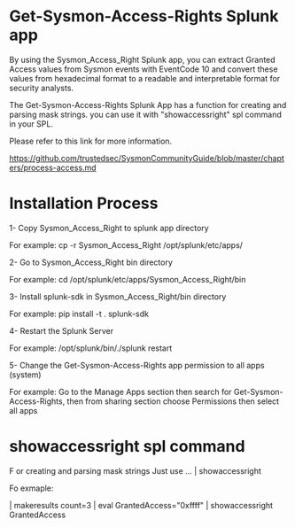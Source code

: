 # Get-Sysmon-Access-Rights Splunk app
By using the Sysmon_Access_Right Splunk app, you can extract Granted Access values from Sysmon events with EventCode 10 and convert these values from hexadecimal format to a readable and interpretable format for security analysts.

The Get-Sysmon-Access-Rights Splunk App has a function for creating and parsing mask strings. you can use it with "showaccessright" spl command in your SPL.

Please refer to this link for more information.

https://github.com/trustedsec/SysmonCommunityGuide/blob/master/chapters/process-access.md

# Installation Process
1- Copy Sysmon_Access_Right to splunk app directory

For example: cp -r Sysmon_Access_Right /opt/splunk/etc/apps/ 

2- Go to Sysmon_Access_Right bin directory 

For example: cd /opt/splunk/etc/apps/Sysmon_Access_Right/bin

3- Install splunk-sdk in Sysmon_Access_Right/bin directory

For example: pip install -t . splunk-sdk

4- Restart the Splunk Server

For example: /opt/splunk/bin/./splunk restart

5- Change the Get-Sysmon-Access-Rights app permission to all apps (system)

For example: Go to the Manage Apps section then search for Get-Sysmon-Access-Rights, then from sharing section choose Permissions then select all apps

# showaccessright spl command

F or creating and parsing mask strings Just use ... | showaccessright <field>

Fo exmaple:

| makeresults count=3 
| eval GrantedAccess="0xffff" 
| showaccessright GrantedAccess
